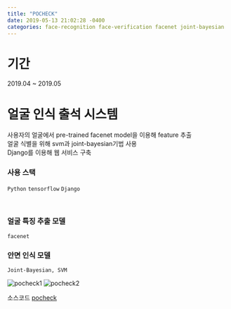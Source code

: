 ```yaml
---
title: "POCHECK"
date: 2019-05-13 21:02:28 -0400
categories: face-recognition face-verification facenet joint-bayesian 
---
```

# 기간 <br>
2019.04 ~ 2019.05

# 얼굴 인식 출석 시스템 <br>

사용자의 얼굴에서 pre-trained facenet model을 이용해 feature 추출<br>
얼굴 식별을 위해 svm과 joint-bayesian기법 사용<br>
Django를 이용해 웹 서비스 구축<br>

### 사용 스택 <br>

`Python` `tensorflow` `Django`

<br>

### 얼굴 특징 추출 모델
```
facenet 
```

### 안면 인식 모델
```
Joint-Bayesian, SVM
```

![pocheck1](https://user-images.githubusercontent.com/31815711/58609991-c1609f00-82e4-11e9-99c9-edcae9abbd5e.png)
![pocheck2](https://user-images.githubusercontent.com/31815711/58609992-c1609f00-82e4-11e9-9336-8e0cbaea4e3b.png)

소스코드 [pocheck][pocheck-gh]

[pocheck-gh]:   https://github.com/pocheck-v2/Pocheck-V2-Beta
